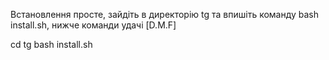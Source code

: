 Встановлення просте, зайдіть в директорію tg та впишіть команду bash install.sh, нижче команди удачі [D.M.F]

cd tg
bash install.sh
